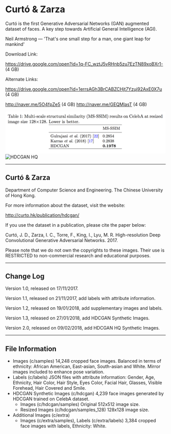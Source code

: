 # Curtó & Zarza
Curtó is the first Generative Adversarial Networks (GAN) augmented dataset of faces. A key step towards Artificial General Intelligence (AGI).

Neil Armstrong — 'That's one small step for a man, one giant leap for mankind'

Download Link: 

https://drive.google.com/open?id=1q-FC_wztJ5vRHnb5zu7EzTN89xoBXr1- (4 GB)

Alternate Links:

https://drive.google.com/open?id=1errsAGh3BrCABZCHjt7Yzuj92AxE0X7u (4 GB)

http://naver.me/5O4fpZe5 (4 GB) http://naver.me/GEQMlasT (4 GB)

![HDCGAN Table](HDCGAN_table.png)
![HDCGAN HQ](HDCGAN_HQ.png)

--------------------------------------------------------
Curtó & Zarza 
--------------------------------------------------------

Department of Computer Science and Engineering. 
The Chinese University of Hong Kong.

For more information about the dataset, visit the website:

  http://curto.hk/publication/hdcgan/

If you use the dataset in a publication, please cite the paper below:

Curtó, J. D., Zarza, I. C., Torre, F., King, I., Lyu, M. R.
High-resolution Deep Convolutional Generative Adversarial Networks. 2017.

Please note that we do not own the copyrights to these images. Their use is RESTRICTED to non-commercial research and educational purposes.

--------------------------------------------------------
Change Log
--------------------------------------------------------

Version 1.0, released on 17/11/2017.

Version 1.1, released on 21/11/2017, add labels with attribute information.

Version 1.2, released on 19/01/2018, add supplementary images and labels.

Version 1.3, released on 27/01/2018, add HDCGAN Synthetic Images.

Version 2.0, released on 09/02/2018, add HDCGAN HQ Synthetic Images.

--------------------------------------------------------
File Information
--------------------------------------------------------

- Images (c/samples)
      14,248 cropped face images. Balanced in terms of ethnicity: African American, East-asian, South-asian and White. Mirror images included to enhance pose variation.
- Labels (c/labels)
      JSON files with attribute information: Gender, Age, Ethnicity, Hair Color, Hair Style, Eyes Color, Facial Hair, Glasses, Visible Forehead, Hair Covered and Smile.
- HDCGAN Synthetic Images (c/hdcgan)
      4,239 face images generated by HDCGAN trained on CelebA dataset. 
	- Images (c/hdcgan/samples)
		      Original 512x512 image size.
  - Resized Images (c/hdcgan/samples_128)
		      128x128 image size. 
- Additional Images (c/extra)
	- Images (c/extra/samples), Labels (c/extra/labels)
      		3,384 cropped face images with labels, Ethnicity: White.
